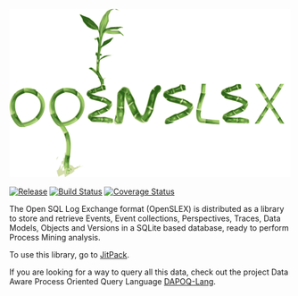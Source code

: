 ![OpenSLEX](/doc/images/logo.png)

[![Release](https://jitpack.io/v/edugonza/OpenSLEX.svg?style=flat-square)](https://jitpack.io/#edugonza/OpenSLEX) [![Build Status](https://travis-ci.org/edugonza/OpenSLEX.svg?branch=master)](https://travis-ci.org/edugonza/OpenSLEX) [![Coverage Status](https://img.shields.io/coveralls/github/edugonza/OpenSLEX/master.svg)](https://coveralls.io/github/edugonza/OpenSLEX?branch=master)

The Open SQL Log Exchange format (OpenSLEX) is distributed as a library to store and retrieve Events, Event collections, Perspectives, Traces, Data Models, Objects and Versions in a SQLite based database, ready to perform Process Mining analysis.

To use this library, go to [JitPack](https://jitpack.io/#edugonza/OpenSLEX).

If you are looking for a way to query all this data, check out the project Data Aware Process Oriented Query Language [DAPOQ-Lang](https://github.com/edugonza/DAPOQ-Lang).
